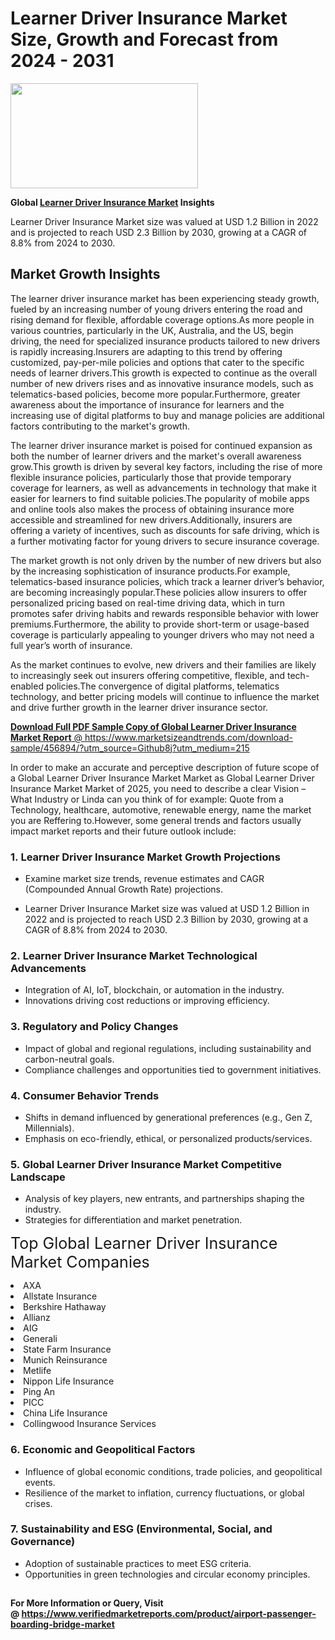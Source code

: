 <H1>Learner Driver Insurance Market Size, Growth and Forecast from 2024 - 2031</H1><img class="aligncenter size-medium wp-image-584254" src="https://thirdeyenews.in/wp-content/uploads/2024/09/Global-Market-Research-300x168.jpeg" alt="" width="300" height="168" /><p><strong>Global&nbsp;<a href="https://www.marketsizeandtrends.com/download-sample/456894/?utm_source=Github8j?utm_medium=215">Learner Driver Insurance Market</a> Insights</strong></p><p>Learner Driver Insurance Market size was valued at USD 1.2 Billion in 2022 and is projected to reach USD 2.3 Billion by 2030, growing at a CAGR of 8.8% from 2024 to 2030.</p><p><h2>Market Growth Insights</h2> <p>The learner driver insurance market has been experiencing steady growth, fueled by an increasing number of young drivers entering the road and rising demand for flexible, affordable coverage options.As more people in various countries, particularly in the UK, Australia, and the US, begin driving, the need for specialized insurance products tailored to new drivers is rapidly increasing.Insurers are adapting to this trend by offering customized, pay-per-mile policies and options that cater to the specific needs of learner drivers.This growth is expected to continue as the overall number of new drivers rises and as innovative insurance models, such as telematics-based policies, become more popular.Furthermore, greater awareness about the importance of insurance for learners and the increasing use of digital platforms to buy and manage policies are additional factors contributing to the market's growth.</p> <p><a href="javascript:void(0);"></a></p> <p>The learner driver insurance market is poised for continued expansion as both the number of learner drivers and the market's overall awareness grow.This growth is driven by several key factors, including the rise of more flexible insurance policies, particularly those that provide temporary coverage for learners, as well as advancements in technology that make it easier for learners to find suitable policies.The popularity of mobile apps and online tools also makes the process of obtaining insurance more accessible and streamlined for new drivers.Additionally, insurers are offering a variety of incentives, such as discounts for safe driving, which is a further motivating factor for young drivers to secure insurance coverage.</p> <p>The market growth is not only driven by the number of new drivers but also by the increasing sophistication of insurance products.For example, telematics-based insurance policies, which track a learner driver’s behavior, are becoming increasingly popular.These policies allow insurers to offer personalized pricing based on real-time driving data, which in turn promotes safer driving habits and rewards responsible behavior with lower premiums.Furthermore, the ability to provide short-term or usage-based coverage is particularly appealing to younger drivers who may not need a full year’s worth of insurance.</p> <p>As the market continues to evolve, new drivers and their families are likely to increasingly seek out insurers offering competitive, flexible, and tech-enabled policies.The convergence of digital platforms, telematics technology, and better pricing models will continue to influence the market and drive further growth in the learner driver insurance sector.</p> <p><a href="javascript:void(0);"></p><p><span class=""><strong>Download Full PDF Sample Copy of Global Learner Driver Insurance Market Report</strong> @ <a href="https://www.marketsizeandtrends.com/download-sample/456894/?utm_source=Github8j?utm_medium=215" target="_blank">https://www.marketsizeandtrends.com/download-sample/456894/?utm_source=Github8j?utm_medium=215</a></span></p><p>In order to make an accurate and perceptive description of future scope of a Global&nbsp;Learner Driver Insurance Market Market as Global&nbsp;Learner Driver Insurance Market Market of 2025, you need to describe a clear Vision &ndash; What Industry or Linda can you think of for example: Quote from a Technology, healthcare, automotive, renewable energy, name the market you are Reffering to.However, some general trends and factors usually impact market reports and their future outlook include:</p><h3>1.&nbsp;<strong>Learner Driver Insurance Market Growth Projections</strong></h3><ul><li>Examine market size trends, revenue estimates and CAGR (Compounded Annual Growth Rate) projections.</li><li><p>Learner Driver Insurance Market size was valued at USD 1.2 Billion in 2022 and is projected to reach USD 2.3 Billion by 2030, growing at a CAGR of 8.8% from 2024 to 2030.</p></li></ul><h3>2.&nbsp;<strong>Learner Driver Insurance Market Technological Advancements</strong></h3><ul><li>Integration of AI, IoT, blockchain, or automation in the industry.</li><li>Innovations driving cost reductions or improving efficiency.</li></ul><h3>3.&nbsp;<strong>Regulatory and Policy Changes</strong></h3><ul><li>Impact of global and regional regulations, including sustainability and carbon-neutral goals.</li><li>Compliance challenges and opportunities tied to government initiatives.</li></ul><h3>4.&nbsp;<strong>Consumer Behavior Trends</strong></h3><ul><li>Shifts in demand influenced by generational preferences (e.g., Gen Z, Millennials).</li><li>Emphasis on eco-friendly, ethical, or personalized products/services.</li></ul><h3>5.&nbsp;<strong>Global Learner Driver Insurance Market Competitive Landscape</strong></h3><ul><li>Analysis of key players, new entrants, and partnerships shaping the industry.</li><li>Strategies for differentiation and market penetration.</li></ul><p data-pm-slice="1 1 []"><span style="color: inherit; font-family: inherit; font-size: 25px;">Top Global Learner Driver Insurance Market Companies</span></p><div class="" data-test-id=""><p><li>AXA</li><li> Allstate Insurance</li><li> Berkshire Hathaway</li><li> Allianz</li><li> AIG</li><li> Generali</li><li> State Farm Insurance</li><li> Munich Reinsurance</li><li> Metlife</li><li> Nippon Life Insurance</li><li> Ping An</li><li> PICC</li><li> China Life Insurance</li><li> Collingwood Insurance Services</li></p></div><h3>6.&nbsp;<strong>Economic and Geopolitical Factors</strong></h3><ul><li>Influence of global economic conditions, trade policies, and geopolitical events.</li><li>Resilience of the market to inflation, currency fluctuations, or global crises.</li></ul><h3>7.&nbsp;<strong>Sustainability and ESG (Environmental, Social, and Governance)</strong></h3><ul><li>Adoption of sustainable practices to meet ESG criteria.</li><li>Opportunities in green technologies and circular economy principles.</li></ul><h2><strong style="font-size: 14px;">For More Information or Query, Visit @&nbsp;</strong><a style="background-color: #ffffff; font-size: 14px;" href="https://www.marketsizeandtrends.com/report/learner-driver-insurance-market/" target="_blank">https://www.verifiedmarketreports.com/product/airport-passenger-boarding-bridge-market</a></h2>